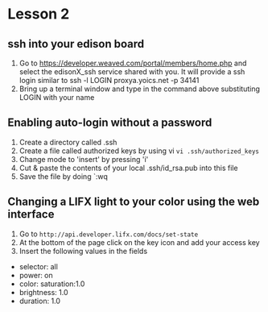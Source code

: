# Lesson 2

## ssh into your edison board
1. Go to https://developer.weaved.com/portal/members/home.php and select the edisonX_ssh service shared with you.
It will provide a ssh login similar to
ssh -l LOGIN proxya.yoics.net -p 34141
2. Bring up a terminal window and type in the command above substituting LOGIN with your name

## Enabling auto-login without a password
1. Create a directory called .ssh
2. Create a file called authorized keys by using vi
`vi .ssh/authorized_keys`
3. Change mode to 'insert' by pressing 'i'
4. Cut & paste the contents of your local .ssh/id_rsa.pub into this file
5. Save the file by doing `<esc>:wq

## Changing a LIFX light to your color using the web interface
1. Go to `http://api.developer.lifx.com/docs/set-state`
2. At the bottom of the page click on the key icon and add your access key
3. Insert the following values in the fields
  - selector: all
  - power: on
  - color: <your color> saturation:1.0
  - brightness: 1.0
  - duration: 1.0
